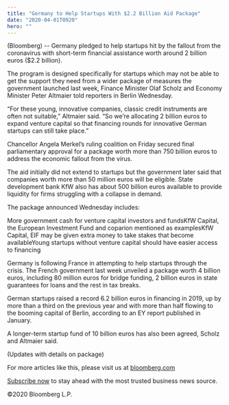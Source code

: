```yaml
---
title: "Germany to Help Startups With $2.2 Billion Aid Package"
date: "2020-04-01T0920"
hero: ""
---
```

(Bloomberg) -- Germany pledged to help startups hit by the fallout from
the coronavirus with short-term financial assistance worth around 2
billion euros ($2.2 billion).

The program is designed specifically for startups which may not be able
to get the support they need from a wider package of measures the
government launched last week, Finance Minister Olaf Scholz and Economy
Minister Peter Altmaier told reporters in Berlin Wednesday.

“For these young, innovative companies, classic credit instruments are
often not suitable,” Altmaier said. “So we’re allocating 2 billion euros
to expand venture capital so that financing rounds for innovative German
startups can still take place.”

Chancellor Angela Merkel’s ruling coalition on Friday secured final
parliamentary approval for a package worth more than 750 billion euros
to address the economic fallout from the virus.

The aid initially did not extend to startups but the government later
said that companies worth more than 50 million euros will be eligible.
State development bank KfW also has about 500 billion euros available to
provide liquidity for firms struggling with a collapse in demand.

The package announced Wednesday includes:

More government cash for venture capital investors and fundsKfW Capital,
the European Investment Fund and coparion mentioned as examplesKfW
Capital, EIF may be given extra money to take stakes that become
availableYoung startups without venture capital should have easier
access to financing

Germany is following France in attempting to help startups through the
crisis. The French government last week unveiled a package worth 4
billion euros, including 80 million euros for bridge funding, 2 billion
euros in state guarantees for loans and the rest in tax breaks.

German startups raised a record 6.2 billion euros in financing in 2019,
up by more than a third on the previous year and with more than half
flowing to the booming capital of Berlin, according to an EY report
published in January.

A longer-term startup fund of 10 billion euros has also been agreed,
Scholz and Altmaier said.

(Updates with details on package)

For more articles like this, please visit us at [bloomberg.com][1]

[Subscribe now][2] to stay ahead with the most trusted business news
source.

©2020 Bloomberg L.P.

   [1]: https://www.bloomberg.com
   [2]: https://www.bloomberg.com/subscriptions/67obqkd5zdp5lj8/?utm_source=yahoo_usn